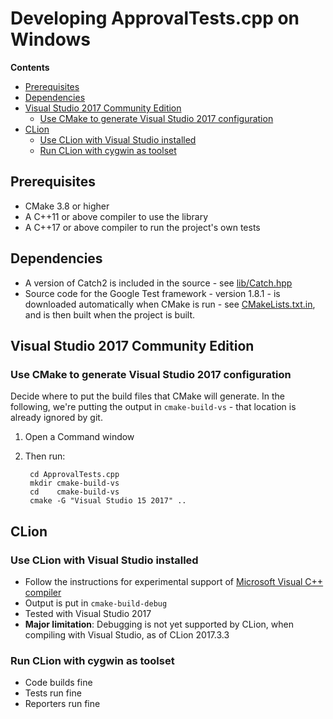 <!--
GENERATED FILE - DO NOT EDIT
This file was generated by [MarkdownSnippets](https://github.com/SimonCropp/MarkdownSnippets).
Source File: /mdsource/BUILD-Windows.source.md
To change this file edit the source file and then run MarkdownSnippets.
-->
<a id="top"></a>

# Developing ApprovalTests.cpp on Windows



<!-- START doctoc generated TOC please keep comment here to allow auto update -->
<!-- DON'T EDIT THIS SECTION, INSTEAD RE-RUN doctoc TO UPDATE -->
**Contents**

- [Prerequisites](#prerequisites)
- [Dependencies](#dependencies)
- [Visual Studio 2017 Community Edition](#visual-studio-2017-community-edition)
  - [Use CMake to generate Visual Studio 2017 configuration](#use-cmake-to-generate-visual-studio-2017-configuration)
- [CLion](#clion)
  - [Use CLion with Visual Studio installed](#use-clion-with-visual-studio-installed)
  - [Run CLion with cygwin as toolset](#run-clion-with-cygwin-as-toolset)

<!-- END doctoc generated TOC please keep comment here to allow auto update -->

## Prerequisites

* CMake 3.8 or higher
* A C++11 or above compiler to use the library
* A C++17 or above compiler to run the project's own tests

## Dependencies

* A version of Catch2 is included in the source - see [lib/Catch.hpp](/lib/Catch.hpp)
* Source code for the Google Test framework - version 1.8.1 - is downloaded automatically when CMake is run - see [CMakeLists.txt.in](/CMakeLists.txt.in), and is then built when the project is built.

## Visual Studio 2017 Community Edition

### Use CMake to generate Visual Studio 2017 configuration

Decide where to put the build files that CMake will generate.
In the following, we're putting the output in `cmake-build-vs` - that location is already ignored by git.

1. Open a Command window
2. Then run:

		cd ApprovalTests.cpp
		mkdir cmake-build-vs
		cd    cmake-build-vs
		cmake -G "Visual Studio 15 2017" ..

## CLion

### Use CLion with Visual Studio installed

* Follow the instructions for experimental support of [Microsoft Visual C++ compiler](https://www.jetbrains.com/help/clion/quick-tutorial-on-configuring-clion-on-windows.html)
* Output is put in `cmake-build-debug`
* Tested with Visual Studio 2017
* **Major limitation**: Debugging is not yet supported by CLion, when compiling with Visual Studio, as of CLion 2017.3.3

### Run CLion with cygwin as toolset

* Code builds fine
* Tests run fine
* Reporters run fine
